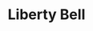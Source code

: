 ---
pid: CH1049
title: Liberty Bell
location_transcription: 
zipcode: '33021'
outside_phl: 'Hollywood FL '
neighborhood: 
age: '17'
age_range: 13-19
instagram: 
image_file_name: CH_1049.jpg
proposal_transcription: I think the Liberty Bell is a place and piece of history that
  everyone should see.
topic: History,Philadelphia
topic_summary: 0, 0
type: Sculpture Statue
keywords_other: Liberty Bell
credit: Sabrina
image_labels: 
twitter: 
facebook: 
permalink: "/monuments/ch1049/"
layout: item-page
---